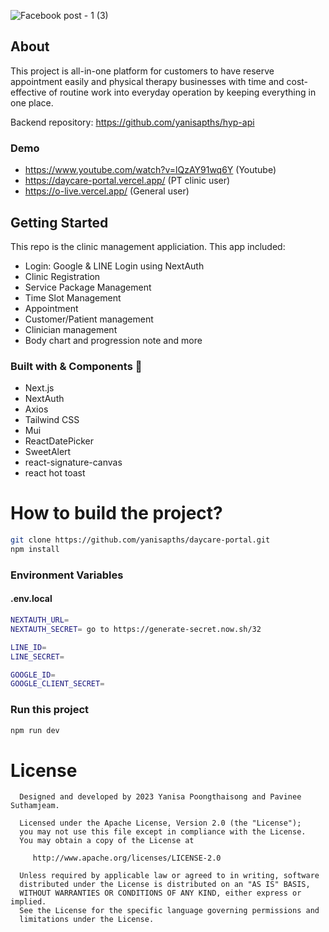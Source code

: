 ![Facebook post - 1 (3)](https://user-images.githubusercontent.com/72002605/227770800-4fa8e9a0-59be-4217-afb9-15cc3f4ae41b.png)
## About 
This project is all-in-one platform for customers to have reserve appointment easily and physical therapy businesses with time and cost-effective of routine work into everyday operation by keeping everything in one place.

 Backend repository: https://github.com/yanisapths/hyp-api

### Demo
 - https://www.youtube.com/watch?v=lQzAY91wq6Y (Youtube) 
 - https://daycare-portal.vercel.app/ (PT clinic user) 
 - https://o-live.vercel.app/ (General user) 

## Getting Started
This repo is the clinic management appliciation.
 This app included:
- Login: Google & LINE Login using NextAuth
- Clinic Registration
- Service Package Management
- Time Slot Management
- Appointment
- Customer/Patient management
- Clinician management
- Body chart and progression note
and more


### Built with & Components 🚧
- Next.js
- NextAuth
- Axios
- Tailwind CSS
- Mui
- ReactDatePicker
- SweetAlert
- react-signature-canvas
- react hot toast

# How to build the project?
```bash
git clone https://github.com/yanisapths/daycare-portal.git
npm install
```
### Environment Variables 
#### .env.local
```bash
NEXTAUTH_URL=
NEXTAUTH_SECRET= go to https://generate-secret.now.sh/32

LINE_ID=
LINE_SECRET=

GOOGLE_ID=
GOOGLE_CLIENT_SECRET=
```

### Run this project

```bash
npm run dev
```

# License

      Designed and developed by 2023 Yanisa Poongthaisong and Pavinee Suthamjeam.

      Licensed under the Apache License, Version 2.0 (the "License");
      you may not use this file except in compliance with the License.
      You may obtain a copy of the License at

         http://www.apache.org/licenses/LICENSE-2.0

      Unless required by applicable law or agreed to in writing, software
      distributed under the License is distributed on an "AS IS" BASIS,
      WITHOUT WARRANTIES OR CONDITIONS OF ANY KIND, either express or implied.
      See the License for the specific language governing permissions and
      limitations under the License.
